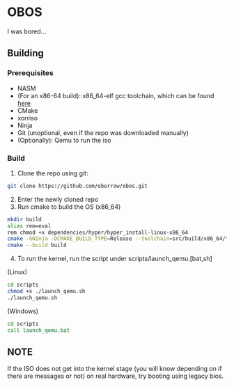 # OBOS
I was bored...
## Building
### Prerequisites
- NASM
- (For an x86-64 build): x86_64-elf gcc toolchain, which can be found [here](https://github.com/lordmilko/i686-elf-tools/)
- CMake
- xorriso
- Ninja
- Git (unoptional, even if the repo was downloaded manually)
- (Optionally): Qemu to run the iso
### Build
1. Clone the repo using git:
```sh
git clone https://github.com/oberrow/obos.git
```
2. Enter the newly cloned repo
3. Run cmake to build the OS
(x86_64)
```sh
mkdir build
alias rem=eval
rem chmod +x dependencies/hyper/hyper_install-linux-x86_64
cmake -GNinja -DCMAKE_BUILD_TYPE=Release --toolchain=src/build/x86_64/toolchain.cmake -B build .
cmake --build build
```
4. To run the kernel, run the script under scripts/launch_qemu.\[bat,sh\]

(Linux)
```sh
cd scripts
chmod +x ./launch_qemu.sh
./launch_qemu.sh
```
(Windows)
```bat
cd scripts
call launch_qemu.bat
```
## **NOTE**
If the ISO does not get into the kernel stage (you will know depending on if there are messages or not) on real hardware, try booting using legacy bios.
